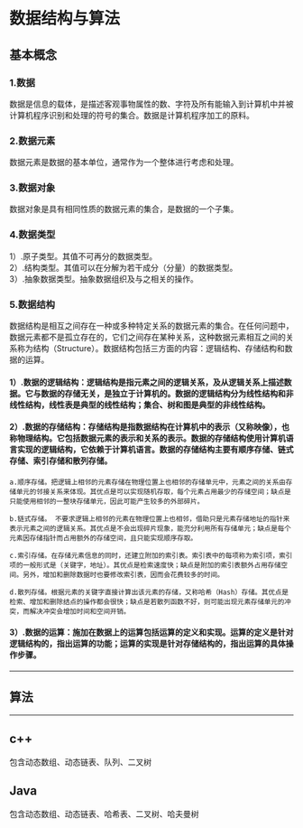 # 数据结构与算法  

## 基本概念  
### 1.数据  
  数据是信息的载体，是描述客观事物属性的数、字符及所有能输入到计算机中并被计算机程序识别和处理的符号的集合。数据是计算机程序加工的原料。  

### 2.数据元素  
  数据元素是数据的基本单位，通常作为一个整体进行考虑和处理。  

### 3.数据对象  
  数据对象是具有相同性质的数据元素的集合，是数据的一个子集。  

### 4.数据类型  
  1）.原子类型。其值不可再分的数据类型。  
  2）.结构类型。其值可以在分解为若干成分（分量）的数据类型。  
  3）.抽象数据类型。抽象数据组织及与之相关的操作。  

### 5.数据结构  
  数据结构是相互之间存在一种或多种特定关系的数据元素的集合。在任何问题中，数据元素都不是孤立存在的，它们之间存在某种关系，这种数据元素相互之间的关系称为结构（Structure）。数据结构包括三方面的内容：逻辑结构、存储结构和数据的运算。  

  #### 1）.数据的逻辑结构：逻辑结构是指元素之间的逻辑关系，及从逻辑关系上描述数据。它与数据的存储无关，是独立于计算机的。数据的逻辑结构分为线性结构和非线性结构，线性表是典型的线性结构；集合、树和图是典型的非线性结构。  
  
  #### 2）.数据的存储结构：存储结构是指数据结构在计算机中的表示（又称映像），也称物理结构。它包括数据元素的表示和关系的表示。数据的存储结构使用计算机语言实现的逻辑结构，它依赖于计算机语言。数据的存储结构主要有顺序存储、链式存储、索引存储和散列存储。  

    a.顺序存储。把逻辑上相邻的元素存储在物理位置上也相邻的存储单元中，元素之间的关系由存储单元的邻接关系来体现。其优点是可以实现随机存取，每个元素占用最少的存储空间；缺点是只能使用相邻的一整块存储单元，因此可能产生较多的外部碎片。  

    b.链式存储。 不要求逻辑上相邻的元素在物理位置上也相邻，借助只是元素存储地址的指针来表示元素之间的逻辑关系。其优点是不会出现碎片现象，能充分利用所有存储单元；缺点是每个元素因存储指针而占用额外的存储空间，且只能实现顺序存取。  

    c.索引存储。在存储元素信息的同时，还建立附加的索引表。索引表中的每项称为索引项，索引项的一般形式是（关键字，地址）。其优点是检索速度快；缺点是附加的索引表额外占用存储空间。另外，增加和删除数据时也要修改索引表，因而会花费较多的时间。  

    d.散列存储。根据元素的关键字直接计算出该元素的存储，又称哈希（Hash）存储。其优点是检索、增加和删除结点的操作都会很快；缺点是若散列函数不好，则可能出现元素存储单元的冲突，而解决冲突会增加时间和空间开销。  

  #### 3）.数据的运算：施加在数据上的运算包括运算的定义和实现。运算的定义是针对逻辑结构的，指出运算的功能；运算的实现是针对存储结构的，指出运算的具体操作步骤。  

***

## 算法

***

## c++  
  包含动态数组、动态链表、队列、二叉树  

## Java  
  包含动态数组、动态链表、哈希表、二叉树、哈夫曼树
